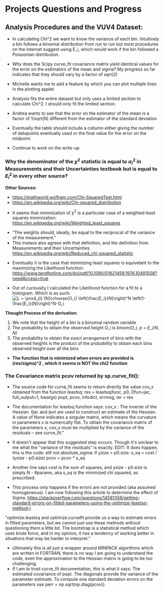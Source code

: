 # Projects Questions and Progress

## Analysis Procedures and the VUV4 Dataset:

- In calculating Chi^2 we want to know the variance of each bin. Intuitively a bin follows a binomial distribution from run to run but most procedures on the internet suggest using E_i, which would work if the bin followed a Poissonian distribution.

- Why does the Scipy curve_fit covariance matrix yield identical values for the error on the estimators of the mean and sigma? My progress so far indicates that they should vary by a factor of sqrt(2)

- Michelle wants me to add a feature by which you can plot multiple lines in the plotting applet

- Analysis fits the entire dataset but only uses a limited section to calculate Chi^2. I should only fit the limited section.

- Andrea wants to see that the error on the estimator of the mean is a factor of 1/sqrt(N) different from the estimator of the standard deviation

- Eventually the table should include a collumn either giving the number of datapoints eventually used or the final value for the error on the midpoint.

- Continue to work on the write-up

### Why the denominator of the $\chi^2$ statistic is equal to $\alpha_i^2$ in Measurements and their Uncertainties textbook but is equal to $E_i^2$ in every other source?

__Other Sources:__
- https://mathworld.wolfram.com/Chi-SquaredTest.html
- https://en.wikipedia.org/wiki/Chi-squared_distribution

* It seems that minimization of $\chi^2$ is a particular case of a weighted least squares minimization: https://en.wikipedia.org/wiki/Weighted_least_squares

- "The weights should, ideally, be equal to the reciprocal of the variance of the measurement."
- This instace also agrees with that definition, and the definition from Measurements and their Uncertainties
https://en.wikipedia.org/wiki/Reduced_chi-squared_statistic

* Eventually it is the case that minimizing least squares is equivelant to the maximizing the Likelihood function: https://www.tandfonline.com/doi/pdf/10.1080/01621459.1976.10481508?needAccess=true

* Out of curiousity I calculated the Likelihood function for a fit to a histogram. Which is as such:
![L = \prod_{i} {N}\choose{O_i} \left(\frac{E_i}{N}\right)^N \left(1-\frac{E_i}{N}\right)^N-O_i](https://render.githubusercontent.com/render/math?math=L%20%3D%20%5Cprod_%7Bi%7D%20%7BN%7D%5Cchoose%7BO_i%7D%20%5Cleft(%5Cfrac%7BE_i%7D%7BN%7D%5Cright)%5EN%20%5Cleft(1-%5Cfrac%7BE_i%7D%7BN%7D%5Cright)%5EN-O_i)

__Thought Process of the derivation:__
1) We note that the height of a bin is a binomial random variable
2) The probability to obtain the observed height O_i is *binom(O_i, p = E_i/N, N)*
3) The probability to obtain the *exact* arrangement of bins with the observed heights is the product of the probability to obtain each bins observed height over all the bins

- __The function that is minimized when errors are provided is (res/sigma)^2 , which it seems is NOT the chi2 function__



### The Covariance matrix pcov returned by sp.curve_fit():

- The source code for curve_fit seems to return directly the value cov_x obtained from the function leastsq: 
res = leastsq(func, p0, Dfun=jac, full_output=1, kwargs)
popt, pcov, infodict, errmsg, ier = res

- The documentation for leastsq function says:
cov_x : The inverse of the Hessian. fjac and ipvt are used to construct an estimate of the Hessian. A value of None indicates a singular matrix, which means the curvature in parameters x is numerically flat. To obtain the covariance matrix of the parameters x, cov_x must be multiplied by the variance of the residuals – see curve_fit."
- It doesn't appear that this suggested step occurs. Though it's unclear to me what the "variance of the residuals" is exactly. EDIT: It does happen, this is the code:
elif not absolute_sigma:
        if ysize > p0.size:
            s_sq = cost / (ysize - p0.size)
            pcov = pcov * s_sq
- Another line says cost is the sum of squares, and ysize - p0.size is simply N - #params, aka s_sq is the minimized chi squared, as prescribed.
- This process only happens if the errors are not provided (aka assumed homogeneous). I am now following this article to determine the effect of Sigma. https://stackoverflow.com/questions/14581358/getting-standard-errors-on-fitted-parameters-using-the-optimize-leastsq-method-i

"optimize.leastsq and optimize.curvefit provide us a way to estimate errors in fitted parameters, but we cannot just use these methods without questioning them a little bit. The bootstrap is a statistical method which uses brute force, and in my opinion, it has a tendency of working better in situations that may be harder to interpret."

- Ultimately this is all just a wrapper around MINPACK algorithms which are written in FORTRAN, there is no way I am going to understand the code, even the approximation to the Hessian matrix is going to be too challenging.
- If I am to trust curve_fit documentation, this is what it says: The estimated covariance of popt. The diagonals provide the variance of the parameter estimate. To compute one standard deviation errors on the parameters use perr = np.sqrt(np.diag(pcov)).
